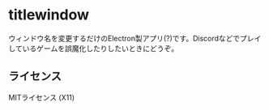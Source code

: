 # titlewindow
ウィンドウ名を変更するだけのElectron製アプリ(?)です。Discordなどでプレイしているゲームを誤魔化したりしたいときにどうぞ。

## ライセンス
MITライセンス (X11)